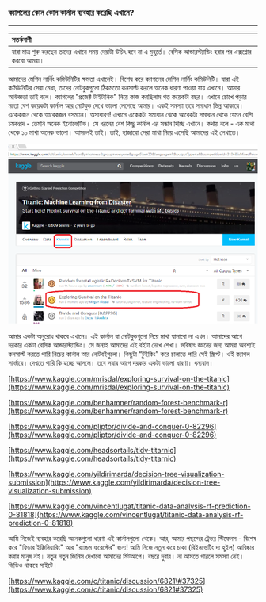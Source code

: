 ### ক্যাগলের কোন কোন কার্নাল ব্যবহার করেছি এখানে?

---

| **সতর্কবাণী** |
| :--- |
| যারা মাত্র শুরু করছেন তাদের এখানে সময় দেয়াটা উচিৎ হবে না এ মুহূর্তে। বেসিক আন্ডারস্ট্যান্ডিং হবার পর এক্সপ্লোর করবো আমরা। |

আমাদের মেশিন লার্নিং কমিউনিটির ক্ষমতা এখানেই। বিশেষ করে ক্যাগলের মেশিন লার্নিং কমিউনিটি। যারা এই কমিউনিটির সেরা মেধা, তাদের নোটবুকগুলো ঠিকমতো কনসাল্ট করলে অনেক ধারণা পাওয়া যায় এখানে। আমার অভিজ্ঞতা তাই বলে। ক্যাগলের "প্রজেক্ট টাইটানিক" নিয়ে কাজ করছিলাম গত কয়েকটা বছর। এখানে চোখে পড়ার মতো বেশ কয়েকটা কার্নাল আর নোটবুক দেখে ভালো লেগেছে আমার। একই সমস্যা তবে সমাধান ভিন্ন আকারে। একেকজন থেকে আরেকজন বসম্যান। অসাধারণ! এখানে একেকটা সমাধান থেকে আরেকটা সমাধান থেকে যেমন বেশি চমকপ্রদ - তেমনি অনেক ইনোভেটিভ। সে ধরনের বেশ কিছু কার্নাল এর সন্ধান দিচ্ছি এখানে। কথায় বলে - এক মাথা থেকে ১০ মাথা অনেক ভালো। আসলেই তাই। তাই, হাজারো সেরা মাথা নিয়ে এসেছি আমাদের এই লেখাতে।

![](/assets/kernal.png)

আমার একটা অনুরোধ থাকবে এখানে। এই কার্নাল বা নোটবুকগুলো নিয়ে মাথা ঘামাবো না এখন। আমাদের আগে দরকার একটা বেসিক আন্ডারস্ট্যান্ডিং। সে জন্যই আমাদের এই বইটা দেখে শেখা। ভবিষ্যৎ জ্ঞানের জন্য আমরা অবশ্যই কনসাল্ট করতে পারি নিচের কার্নাল আর নোটবইগুলো। কিছুটা “টুইকিং” করে চালাতে পারি সেই স্ক্রিপ্ট। ওই ক্যাগল সার্ভারে। দেখতে পারি কি হচ্ছে আসলে। তবে সবার আগে দরকার একটা ভালো ধারণা। ধন্যবাদ।

[https://www.kaggle.com/mrisdal/exploring-survival-on-the-titanic](https://www.kaggle.com/mrisdal/exploring-survival-on-the-titanic)

[https://www.kaggle.com/benhamner/random-forest-benchmark-r](https://www.kaggle.com/benhamner/random-forest-benchmark-r)

[https://www.kaggle.com/pliptor/divide-and-conquer-0-82296](https://www.kaggle.com/pliptor/divide-and-conquer-0-82296)

[https://www.kaggle.com/headsortails/tidy-titarnic](https://www.kaggle.com/headsortails/tidy-titarnic)

[https://www.kaggle.com/yildirimarda/decision-tree-visualization-submission](https://www.kaggle.com/yildirimarda/decision-tree-visualization-submission)

[https://www.kaggle.com/vincentlugat/titanic-data-analysis-rf-prediction-0-81818](https://www.kaggle.com/vincentlugat/titanic-data-analysis-rf-prediction-0-81818)

আমি নিজেই ব্যবহার করেছি অনেকগুলো ধারণা এই কার্নালগুলো থেকে। আর, আমার পছন্দের ট্রেভর স্টিফেনস - বিশেষ করে "ফিচার ইঞ্জিনিয়ারিং" আর "র‌্যান্ডম ফরেস্টের" জন্য! আমি নিজে নতুন করে চাকা \(রিইনভেটিং দ্য হুইল\) আবিষ্কার করার মানুষ নই। নতুন নতুন জিনিস দেখাবো আমাদের মিটআপে। বছরে দুবার। না আসতে পারলে সমস্যা নেই। ভিডিও থাকবে সাইটে।

[https://www.kaggle.com/c/titanic/discussion/6821\#37325](https://www.kaggle.com/c/titanic/discussion/6821#37325)

